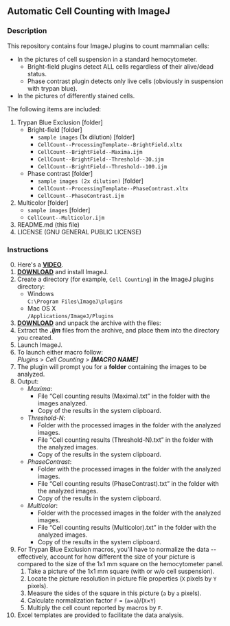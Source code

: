 ## Automatic Cell Counting with ImageJ
### Description
This repository contains four ImageJ plugins to count mammalian cells:  
+ In the pictures of cell suspension in a standard hemocytometer.   
  + Bright-field plugins detect ALL cells regardless of their alive/dead status.    
  + Phase contrast plugin detects only live cells (obviously in suspension with trypan blue).
+ In the pictures of differently stained cells.

The following items are included:

1. Trypan Blue Exclusion [folder]
	+ Bright-field [folder]
		- `sample images` (1x dilution)  [folder]
		- `CellCount--ProcessingTemplate--BrightField.xltx`   
		- `CellCount--BrightField--Maxima.ijm`
		- `CellCount--BrightField--Threshold--30.ijm`
		- `CellCount--BrightField--Threshold--100.ijm`     
	+ Phase contrast [folder]   
		- `sample images (2x dilution)`  [folder]   
		- `CellCount--ProcessingTemplate--PhaseContrast.xltx`   
		- `CellCount--PhaseContrast.ijm` 
2. Multicolor [folder]
	- `sample images`  [folder]
	- `CellCount--Multicolor.ijm`
3. README.md  (this file)
4. LICENSE  (GNU GENERAL PUBLIC LICENSE)	
	
	
### Instructions
0. Here's a **[VIDEO](https://youtu.be/0X3AuflpKUM)**.
1. **[DOWNLOAD](http://rsbweb.nih.gov/ij/download.html)** and install ImageJ.  
2. Create a directory (for example, `Cell Counting`) in the ImageJ plugins directory:  
	+ Windows  
	```C:\Program Files\ImageJ\plugins```  
	+ Mac OS X  
	`/Applications/ImageJ/Plugins`  
3. **[DOWNLOAD](https://github.com/grishagin/CellCounting/archive/master.zip)** and unpack the archive with the files:  
4. Extract the _**.ijm**_ files from the archive, and place them into the directory you created.   
5. Launch ImageJ.
6. To launch either macro follow:  
    _Plugins_ > _Cell Counting_ > _**[MACRO NAME]**_   
7. The plugin will prompt you for a **folder** containing the images to be analyzed.
8. Output:
	+ _Maxima_:
		+ File “Cell counting results (Maxima).txt” in the folder with the images analyzed.
		+ Copy of the results in the system clipboard.
	+ _Threshold-N_:
		+ Folder with the processed images in the folder with the analyzed images.
		+ File “Cell counting results (Threshold-N).txt” in the folder with the analyzed images.
		+ Copy of the results in the system clipboard.
	+ _PhaseContrast_:
 		+ Folder with the processed images in the folder with the analyzed images.
		+ File “Cell counting results (PhaseContrast).txt” in the folder with the analyzed images.
		+ Copy of the results in the system clipboard.
 	+ _Multicolor_:
		+ Folder with the processed images in the folder with the analyzed images.
 		+ File “Cell counting results (Multicolor).txt” in the folder with the analyzed images.
		+ Copy of the results in the system clipboard.
9. For Trypan Blue Exclusion macros, you'll have to normalize the data -- effectively, account for how different the size of your picture is compared to the size of the 1x1 mm square on the hemocytometer panel.   
    1. Take a picture of the 1x1 mm square (with or w/o cell suspension).
	1. Locate the picture resolution in picture file properties (`X` pixels by `Y` pixels).
	1. Measure the sides of the square in this picture (`a` by `a` pixels).
	1. Calculate normalization factor `F` = (`a`×`a`)/(`X`×`Y`)
	1. Multiply the cell count reported by macros by `F`.
10. Excel templates are provided to facilitate the data analysis.
